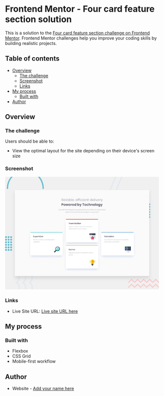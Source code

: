 # Frontend Mentor - Four card feature section solution

This is a solution to the [Four card feature section challenge on Frontend Mentor](https://www.frontendmentor.io/challenges/four-card-feature-section-weK1eFYK). Frontend Mentor challenges help you improve your coding skills by building realistic projects. 

## Table of contents

- [Overview](#overview)
  - [The challenge](#the-challenge)
  - [Screenshot](#screenshot)
  - [Links](#links)
- [My process](#my-process)
  - [Built with](#built-with)
- [Author](#author)

## Overview

### The challenge

Users should be able to:

- View the optimal layout for the site depending on their device's screen size

### Screenshot

![Design preview for the solution to the Four card feature section coding challenge](./design/desktop-preview.jpg)

### Links

- Live Site URL: [Live site URL here](https://four-card-feature-section-solution-mi.netlify.app)

## My process

### Built with

- Flexbox
- CSS Grid
- Mobile-first workflow

## Author

- Website - [Add your name here](https://github.com/Mixxyes)
